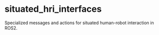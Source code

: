 # situated_hri_interfaces
Specialized messages and actions for situated human-robot interaction in ROS2.